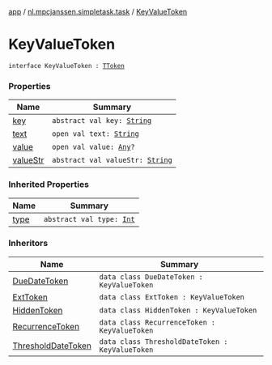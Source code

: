 [app](../../index.md) / [nl.mpcjanssen.simpletask.task](../index.md) / [KeyValueToken](.)

# KeyValueToken

`interface KeyValueToken : `[`TToken`](../-t-token/index.md)

### Properties

| Name | Summary |
|---|---|
| [key](key.md) | `abstract val key: `[`String`](https://kotlinlang.org/api/latest/jvm/stdlib/kotlin/-string/index.html) |
| [text](text.md) | `open val text: `[`String`](https://kotlinlang.org/api/latest/jvm/stdlib/kotlin/-string/index.html) |
| [value](value.md) | `open val value: `[`Any`](https://kotlinlang.org/api/latest/jvm/stdlib/kotlin/-any/index.html)`?` |
| [valueStr](value-str.md) | `abstract val valueStr: `[`String`](https://kotlinlang.org/api/latest/jvm/stdlib/kotlin/-string/index.html) |

### Inherited Properties

| Name | Summary |
|---|---|
| [type](../-t-token/type.md) | `abstract val type: `[`Int`](https://kotlinlang.org/api/latest/jvm/stdlib/kotlin/-int/index.html) |

### Inheritors

| Name | Summary |
|---|---|
| [DueDateToken](../-due-date-token/index.md) | `data class DueDateToken : KeyValueToken` |
| [ExtToken](../-ext-token/index.md) | `data class ExtToken : KeyValueToken` |
| [HiddenToken](../-hidden-token/index.md) | `data class HiddenToken : KeyValueToken` |
| [RecurrenceToken](../-recurrence-token/index.md) | `data class RecurrenceToken : KeyValueToken` |
| [ThresholdDateToken](../-threshold-date-token/index.md) | `data class ThresholdDateToken : KeyValueToken` |
